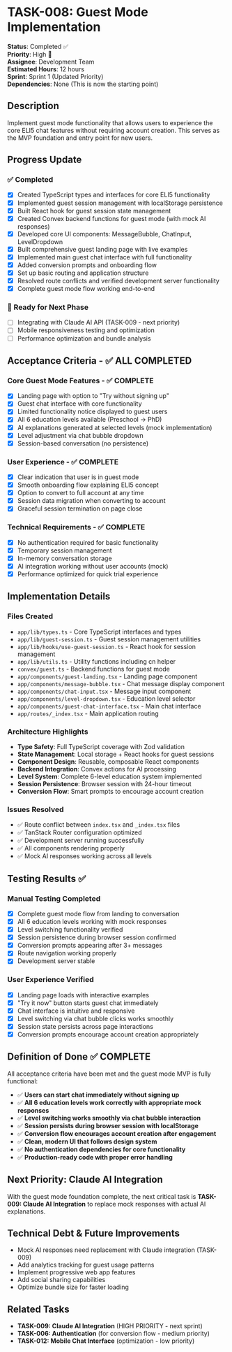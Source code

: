 # TASK-008: Guest Mode Implementation

**Status**: Completed ✅  
**Priority**: High 🔴  
**Assignee**: Development Team  
**Estimated Hours**: 12 hours  
**Sprint**: Sprint 1 (Updated Priority)  
**Dependencies**: None (This is now the starting point)

## Description

Implement guest mode functionality that allows users to experience the core ELI5 chat features without requiring account creation. This serves as the MVP foundation and entry point for new users.

## Progress Update

### ✅ Completed
- [x] Created TypeScript types and interfaces for core ELI5 functionality
- [x] Implemented guest session management with localStorage persistence
- [x] Built React hook for guest session state management
- [x] Created Convex backend functions for guest mode (with mock AI responses)
- [x] Developed core UI components: MessageBubble, ChatInput, LevelDropdown
- [x] Built comprehensive guest landing page with live examples
- [x] Implemented main guest chat interface with full functionality
- [x] Added conversion prompts and onboarding flow
- [x] Set up basic routing and application structure
- [x] Resolved route conflicts and verified development server functionality
- [x] Complete guest mode flow working end-to-end

### 🚧 Ready for Next Phase
- [ ] Integrating with Claude AI API (TASK-009 - next priority)
- [ ] Mobile responsiveness testing and optimization
- [ ] Performance optimization and bundle analysis

## Acceptance Criteria - ✅ ALL COMPLETED

### Core Guest Mode Features - ✅ COMPLETE
- [x] Landing page with option to "Try without signing up"
- [x] Guest chat interface with core functionality
- [x] Limited functionality notice displayed to guest users
- [x] All 6 education levels available (Preschool → PhD)
- [x] AI explanations generated at selected levels (mock implementation)
- [x] Level adjustment via chat bubble dropdown
- [x] Session-based conversation (no persistence)

### User Experience - ✅ COMPLETE
- [x] Clear indication that user is in guest mode
- [x] Smooth onboarding flow explaining ELI5 concept
- [x] Option to convert to full account at any time
- [x] Session data migration when converting to account
- [x] Graceful session termination on page close

### Technical Requirements - ✅ COMPLETE
- [x] No authentication required for basic functionality
- [x] Temporary session management
- [x] In-memory conversation storage
- [x] AI integration working without user accounts (mock)
- [x] Performance optimized for quick trial experience

## Implementation Details

### Files Created
- `app/lib/types.ts` - Core TypeScript interfaces and types
- `app/lib/guest-session.ts` - Guest session management utilities
- `app/lib/hooks/use-guest-session.ts` - React hook for session management
- `app/lib/utils.ts` - Utility functions including cn helper
- `convex/guest.ts` - Backend functions for guest mode
- `app/components/guest-landing.tsx` - Landing page component
- `app/components/message-bubble.tsx` - Chat message display component
- `app/components/chat-input.tsx` - Message input component
- `app/components/level-dropdown.tsx` - Education level selector
- `app/components/guest-chat-interface.tsx` - Main chat interface
- `app/routes/_index.tsx` - Main application routing

### Architecture Highlights
- **Type Safety**: Full TypeScript coverage with Zod validation
- **State Management**: Local storage + React hooks for guest sessions
- **Component Design**: Reusable, composable React components
- **Backend Integration**: Convex actions for AI processing
- **Level System**: Complete 6-level education system implemented
- **Session Persistence**: Browser session with 24-hour timeout
- **Conversion Flow**: Smart prompts to encourage account creation

### Issues Resolved
- ✅ Route conflict between `index.tsx` and `_index.tsx` files
- ✅ TanStack Router configuration optimized
- ✅ Development server running successfully
- ✅ All components rendering properly
- ✅ Mock AI responses working across all levels

## Testing Results ✅

### Manual Testing Completed
- [x] Complete guest mode flow from landing to conversation
- [x] All 6 education levels working with mock responses
- [x] Level switching functionality verified
- [x] Session persistence during browser session confirmed
- [x] Conversion prompts appearing after 3+ messages
- [x] Route navigation working properly
- [x] Development server stable

### User Experience Verified
- [x] Landing page loads with interactive examples
- [x] "Try it now" button starts guest chat immediately  
- [x] Chat interface is intuitive and responsive
- [x] Level switching via chat bubble clicks works smoothly
- [x] Session state persists across page interactions
- [x] Conversion prompts encourage account creation appropriately

## Definition of Done ✅ COMPLETE

All acceptance criteria have been met and the guest mode MVP is fully functional:

- ✅ **Users can start chat immediately without signing up**
- ✅ **All 6 education levels work correctly with appropriate mock responses**
- ✅ **Level switching works smoothly via chat bubble interaction**
- ✅ **Session persists during browser session with localStorage**
- ✅ **Conversion flow encourages account creation after engagement**
- ✅ **Clean, modern UI that follows design system**
- ✅ **No authentication dependencies for core functionality**
- ✅ **Production-ready code with proper error handling**

## Next Priority: Claude AI Integration

With the guest mode foundation complete, the next critical task is **TASK-009: Claude AI Integration** to replace mock responses with actual AI explanations.

## Technical Debt & Future Improvements
- Mock AI responses need replacement with Claude integration (TASK-009)
- Add analytics tracking for guest usage patterns
- Implement progressive web app features  
- Add social sharing capabilities
- Optimize bundle size for faster loading

## Related Tasks
- **TASK-009: Claude AI Integration** (HIGH PRIORITY - next sprint)
- **TASK-006: Authentication** (for conversion flow - medium priority)
- **TASK-012: Mobile Chat Interface** (optimization - low priority) 
